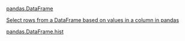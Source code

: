 [pandas.DataFrame](pandas.DataFrame)

[Select rows from a DataFrame based on values in a column in pandas](https://stackoverflow.com/questions/17071871/select-rows-from-a-dataframe-based-on-values-in-a-column-in-pandas)

[pandas.DataFrame.hist](https://pandas.pydata.org/pandas-docs/stable/generated/pandas.DataFrame.hist.html)

